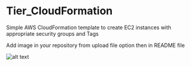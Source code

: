 # Tier_CloudFormation
Simple AWS CloudFormation template to create EC2 instances with appropriate security groups and Tags


Add image in your repository from upload file option then in README file

![alt text](https://www.google.com/imgres?imgurl=https%3A%2F%2Fd2908q01vomqb2.cloudfront.net%2Fca3512f4dfa95a03169c5a670a4c91a19b3077b4%2F2019%2F01%2F10%2Fopen-source-logo-800x400.jpg&imgrefurl=https%3A%2F%2Faws.amazon.com%2Fblogs%2Fopensource%2Ftag%2Faws-credits-program%2F&tbnid=yP0x97LsOJ9yeM&vet=12ahUKEwjxjMb78u7oAhWVF7cAHRPaCL0QMygEegUIARCZAg..i&docid=_9Un6mMUQ4n5oM&w=800&h=400&q=aws&ved=2ahUKEwjxjMb78u7oAhWVF7cAHRPaCL0QMygEegUIARCZAg)
